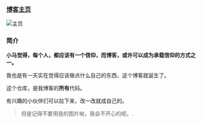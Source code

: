 
### [博客主页](https://blog.tgmeng.com/)

![主页](https://blog-1305951218.cos.ap-shanghai.myqcloud.com/blog/image/bg/for_git_readme.png)

### 简介

**小马觉得，每个人，都应该有一个信仰，而博客，或许可以成为承载信仰的方式之一。**

我也是有一天实在觉得应该做点什么自己的东西，这个博客就诞生了。

这个仓库，是我博客的**所有**代码。

有兴趣的小伙伴们可以拉下来，改一改就成自己的。

> 但是记得不要用我的图片呦，我会不开心的呢。.


